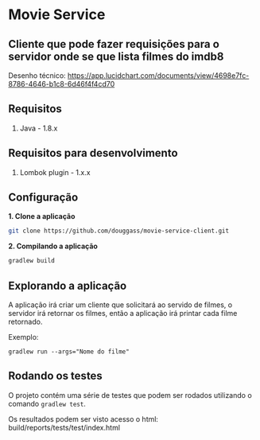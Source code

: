 # Movie Service

## Cliente que pode fazer requisições para o servidor onde se que lista filmes do imdb8

Desenho técnico: https://app.lucidchart.com/documents/view/4698e7fc-8786-4646-b1c8-6d46f4f4cd70

## Requisitos

1. Java - 1.8.x

## Requisitos para desenvolvimento

1. Lombok plugin - 1.x.x


## Configuração 

**1. Clone a aplicação**

```bash
git clone https://github.com/douggass/movie-service-client.git
```

**2. Compilando a aplicação**

```bash
gradlew build
```


## Explorando a aplicação

A aplicação irá criar um cliente que solicitará ao servido de filmes, o servidor irá retornar os filmes, então a aplicação irá printar cada filme retornado. 

Exemplo:
```
gradlew run --args="Nome do filme"

```

## Rodando os testes

O projeto contém uma série de testes que podem ser rodados utilizando o comando `gradlew test`. 

Os resultados podem ser visto acesso o html: build/reports/tests/test/index.html
